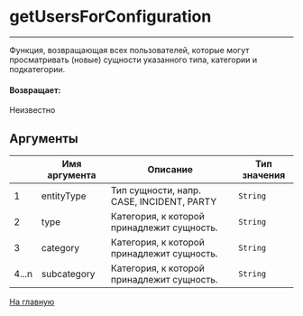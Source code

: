# getUsersForConfiguration

---

Функция, возвращающая всех пользователей, которые могут просматривать (новые) сущности указанного типа, категории и подкатегории.

#### Возвращает:

Неизвестно

## Аргументы

|  | Имя аргумента | Описание | Тип значения |
| --- | --- | --- | --- |
| 1 | entityType | Тип сущности, напр. CASE, INCIDENT, PARTY | `String` |
| 2 | type | Категория, к которой принадлежит сущность. | `String` |
| 3 | category | Категория, к которой принадлежит сущность. | `String` |
| 4...n | subcategory | Категория, к которой принадлежит сущность. | `String` |



[На главную](./ecmfunctions/)